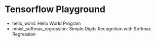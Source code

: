 # Tensorflow Playground

- hello_word: Hello World Program
- mnist_softmax_regression: Simple Digits Recognition with Softmax Regression